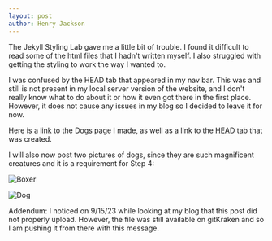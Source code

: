```yaml
---
layout: post
author: Henry Jackson
---
```

The Jekyll Styling Lab gave me a little bit of trouble. I found it difficult to read some of the html files that I hadn't written myself. I also struggled with getting the styling to work the way I wanted to. 

I was confused by the HEAD tab that appeared in my nav bar. This was and still is not present in my local server version of the website, and I don't really know what to do about it or how it even got there in the first place. However, it does not cause any issues in my blog so I decided to leave it for now.

Here is a link to the [Dogs][dogs] page I made, as well as a link to the [HEAD][HEAD] tab that was created. 

I will also now post two pictures of dogs, since they are such magnificent creatures and it is a requirement for Step 4:

![Boxer](https://free-images.com/or/04f5/dog_boxer_boxer_dog_1.jpg) 

![Dog](https://free-images.com/or/7b32/dog_dog_runs_animal.jpg)

Addendum: I noticed on 9/15/23 while looking at my blog that this post did not properly upload. However, the file was still available on gitKraken and so I am pushing it from there with this message.

[dogs]:https://htjackson8506.github.io/blog/dogs/
[HEAD]: https://htjackson8506.github.io/blog/History.html 